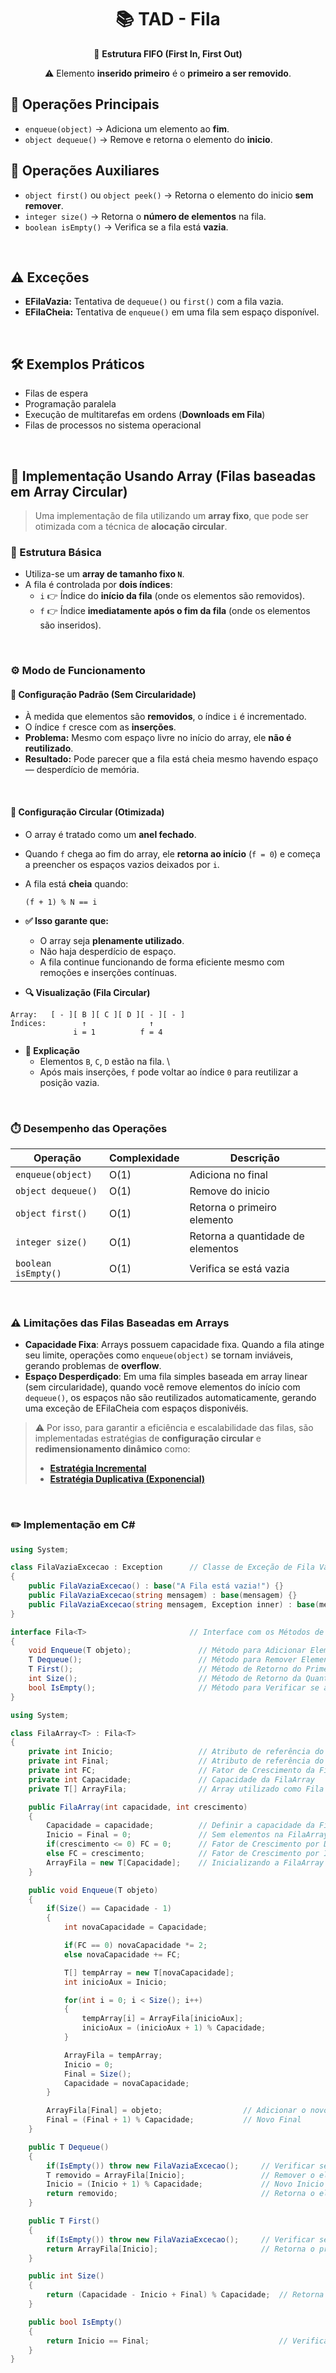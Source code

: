 <h1 align="center">📚 TAD - Fila</h1>
<p align="center">🎯 <strong>Estrutura FIFO (First In, First Out)</strong></p>
<p align="center">⚠️ Elemento <strong>inserido primeiro</strong> é o <strong>primeiro a ser removido</strong>.</p>

## 🔧 Operações Principais

* `enqueue(object)` → Adiciona um elemento ao **fim**.
* `object dequeue()` → Remove e retorna o elemento do **inicio**.

## 🧰 Operações Auxiliares

* `object first()` ou `object peek()` → Retorna o elemento do inicio **sem remover**.
* `integer size()` → Retorna o **número de elementos** na fila.
* `boolean isEmpty()` → Verifica se a fila está **vazia**.

<br>

## ⚠️ Exceções

* **EFilaVazia:** Tentativa de `dequeue()` ou `first()` com a fila vazia.
* **EFilaCheia:** Tentativa de `enqueue()` em uma fila sem espaço disponível.

<br>

## 🛠️ Exemplos Práticos

* Filas de espera
* Programação paralela
* Execução de multitarefas em ordens (**Downloads em Fila**)
* Filas de processos no sistema operacional

<br>

## 🧱 Implementação Usando Array (Filas baseadas em Array Circular)

> Uma implementação de fila utilizando um **array fixo**, que pode ser otimizada com a técnica de **alocação circular**.

### 🔧 Estrutura Básica

* Utiliza-se um **array de tamanho fixo `N`**.
* A fila é controlada por **dois índices**:
  * `i` 👉 Índice do **início da fila** (onde os elementos são removidos).
  * `f` 👉 Índice **imediatamente após o fim da fila** (onde os elementos são inseridos).

<br>

### ⚙️ Modo de Funcionamento

#### 🧩 Configuração Padrão (Sem Circularidade)

* À medida que elementos são **removidos**, o índice `i` é incrementado.
* O índice `f` cresce com as **inserções**.
* **Problema:** Mesmo com espaço livre no início do array, ele **não é reutilizado**.
* **Resultado:** Pode parecer que a fila está cheia mesmo havendo espaço ― desperdício de memória.

<br>

#### 🔁 Configuração Circular (Otimizada)

* O array é tratado como um **anel fechado**.
* Quando `f` chega ao fim do array, ele **retorna ao início** (`f = 0`) e começa a preencher os espaços vazios deixados por `i`.
* A fila está **cheia** quando:
  ```text
  (f + 1) % N == i
  ```
* **✅ Isso garante que:**
  * O array seja **plenamente utilizado**.
  * Não haja desperdício de espaço.
  * A fila continue funcionando de forma eficiente mesmo com remoções e inserções contínuas.

* **🔍 Visualização (Fila Circular)**

```text
Array:   [ - ][ B ][ C ][ D ][ - ][ - ]
Índices:        ↑              ↑
              i = 1          f = 4
```

* **📖 Explicação**
  * Elementos `B`, `C`, `D` estão na fila. \
  * Após mais inserções, `f` pode voltar ao índice `0` para reutilizar a posição vazia.

<br>

### ⏱️ Desempenho das Operações

| Operação            | Complexidade | Descrição                         |
|---------------------|--------------|-----------------------------------|
| `enqueue(object)`   | O(1)         | Adiciona no final                 |
| `object dequeue()`  | O(1)         | Remove do inicio                  |
| `object first()`    | O(1)         | Retorna o primeiro elemento       |
| `integer size()`    | O(1)         | Retorna a quantidade de elementos |
| `boolean isEmpty()` | O(1)         | Verifica se está vazia            |

<br>

### ⚠️ Limitações das Filas Baseadas em Arrays

* **Capacidade Fixa**: Arrays possuem capacidade fixa. Quando a fila atinge seu limite, operações como `enqueue(object)` se tornam inviáveis, gerando problemas de **overflow**.
* **Espaço Desperdiçado**: Em uma fila simples baseada em array linear (sem circularidade), quando você remove elementos do início com `dequeue()`, os espaços não são reutilizados automaticamente, gerando uma exceção de EFilaCheia com espaços disponivéis.

> ⚠️ Por isso, para garantir a eficiência e escalabilidade das filas, são implementadas estratégias de **configuração circular** e **redimensionamento dinâmico** como:
>  * [**Estratégia Incremental**](pilha.md/#1-estratégia-incremental) 
>  * [**Estratégia Duplicativa (Exponencial)**](pilha.md/#2-estratégia-duplicativa-exponencial)

<br>

### ✏️ Implementação em C#
```csharp
using System;

class FilaVaziaExcecao : Exception      // Classe de Exceção de Fila Vazia
{
    public FilaVaziaExcecao() : base("A Fila está vazia!") {}
    public FilaVaziaExcecao(string mensagem) : base(mensagem) {}
    public FilaVaziaExcecao(string mensagem, Exception inner) : base(mensagem, inner) {}
}

interface Fila<T>                       // Interface com os Métodos de uma Fila
{
    void Enqueue(T objeto);               // Método para Adicionar Elemento no Final da Fila
    T Dequeue();                          // Método para Remover Elemento do Inicio da Fila
    T First();                            // Método de Retorno do Primeiro Elemento da Fila
    int Size();                           // Método de Retorno da Quantidade de Elementos da Fila
    bool IsEmpty();                       // Método para Verificar se a Fila está Vazia
}

using System;

class FilaArray<T> : Fila<T>
{
    private int Inicio;                   // Atributo de referência do Inicio da Fila
    private int Final;                    // Atributo de referência do Final da Fila
    private int FC;                       // Fator de Crescimento da FilaArray - Incremental ou Duplicativa
    private int Capacidade;               // Capacidade da FilaArray
    private T[] ArrayFila;                // Array utilizado como Fila

    public FilaArray(int capacidade, int crescimento)
    {
        Capacidade = capacidade;          // Definir a capacidade da FilaArray
        Inicio = Final = 0;               // Sem elementos na FilaArray
        if(crescimento <= 0) FC = 0;      // Fator de Crescimento por Duplicação
        else FC = crescimento;            // Fator de Crescimento por Incrementação
        ArrayFila = new T[Capacidade];    // Inicializando a FilaArray
    }

    public void Enqueue(T objeto)
    {
        if(Size() == Capacidade - 1)
        {
            int novaCapacidade = Capacidade;                                // Variável auxiliar contendo a nova capacidade da FilaArray

            if(FC == 0) novaCapacidade *= 2;                                // Redimensionamento por Duplicação
            else novaCapacidade += FC;                                      // Redimensionamento por Incrementação

            T[] tempArray = new T[novaCapacidade];                          // Criação de um Array temporário
            int inicioAux = Inicio;                                         // Variável auxiliar contendo o Inicio da FilaArray

            for(int i = 0; i < Size(); i++)
            {
                tempArray[i] = ArrayFila[inicioAux];                          // Colocar os elementos do antigo Array (ArrayFila) para o novo Array (tempArray)
                inicioAux = (inicioAux + 1) % Capacidade;                     // Iterar por todos os elementos da FilaArray
            }

            ArrayFila = tempArray;                                          // tempArray passa a ser o novo Array
            Inicio = 0;                                                     // Novo Inicio
            Final = Size();                                                 // Novo Final
            Capacidade = novaCapacidade;                                    // Nova Capacidade
        }

        ArrayFila[Final] = objeto;                  // Adicionar o novo elemento a FilaArray
        Final = (Final + 1) % Capacidade;           // Novo Final
    }

    public T Dequeue()
    {
        if(IsEmpty()) throw new FilaVaziaExcecao();     // Verificar se a FilaArray está Vazia
        T removido = ArrayFila[Inicio];                 // Remover o elemento do Inicio da FilaArray
        Inicio = (Inicio + 1) % Capacidade;             // Novo Inicio
        return removido;                                // Retorna o elemento removido
    }

    public T First()
    {
        if(IsEmpty()) throw new FilaVaziaExcecao();     // Verificar se a FilaArray está Vazia
        return ArrayFila[Inicio];                       // Retorna o primeiro elemento
    }

    public int Size()
    {
        return (Capacidade - Inicio + Final) % Capacidade;  // Retorna a quantidade de elementos da FilaArray
    }

    public bool IsEmpty()
    {
        return Inicio == Final;                             // Verificar se a Fila está vazia
    }
}
```
